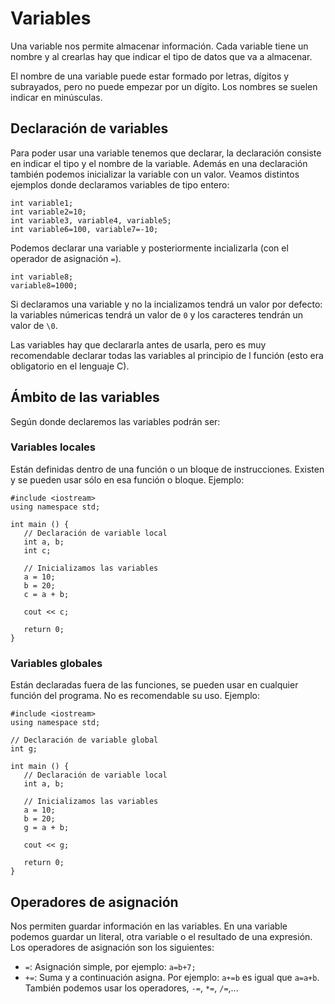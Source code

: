 # Variables

Una variable nos permite almacenar información. Cada variable tiene un nombre y al crearlas hay que indicar el tipo de datos que va a almacenar.

El nombre de una variable puede estar formado por letras, dígitos y subrayados, pero no puede empezar por un dígito. Los nombres se suelen indicar en minúsculas.

## Declaración de variables

Para poder usar una variable tenemos que declarar, la declaración consiste en indicar el tipo y el nombre de la variable. Además en una declaración también podemos inicializar la variable con un valor. Veamos distintos ejemplos donde declaramos variables de tipo entero:

    int variable1;
    int variable2=10;
    int variable3, variable4, variable5;
    int variable6=100, variable7=-10;

Podemos declarar una variable y posteriormente incializarla (con el operador de asignación `=`).

    int variable8;
    variable8=1000;

Si declaramos una variable y no la incializamos tendrá un valor por defecto: la variables númericas tendrá un valor de `0` y los caracteres tendrán un valor de `\0`.

Las variables hay que declararla antes de usarla, pero es muy recomendable declarar todas las variables al principio de l función (esto era obligatorio en el lenguaje C).


## Ámbito de las variables

Según donde declaremos las variables podrán ser:

### Variables locales

Están definidas dentro de una función o un bloque de instrucciones. Existen y se pueden usar sólo en esa función o bloque. Ejemplo:


    #include <iostream>
    using namespace std;
    
    int main () {
       // Declaración de variable local
       int a, b;
       int c;
    
       // Inicializamos las variables
       a = 10;
       b = 20;
       c = a + b;
    
       cout << c;
    
       return 0;
    } 

### Variables globales

Están declaradas fuera de las funciones, se pueden usar en cualquier función del programa. No es recomendable su uso. Ejemplo:

    #include <iostream>
    using namespace std;
    
    // Declaración de variable global
    int g;
    
    int main () {
       // Declaración de variable local
       int a, b;
    
       // Inicializamos las variables
       a = 10;
       b = 20;
       g = a + b;
    
       cout << g;
    
       return 0;
    }

## Operadores de asignación

Nos permiten guardar información en las variables. En una variable podemos guardar un literal, otra variable o el resultado de una expresión. Los operadores de asignación son los siguientes:

* `=`: Asignación simple, por ejemplo: `a=b+7;`
* `+=`: Suma y a continuación asigna. Por ejemplo: `a+=b` es igual que `a=a+b`. También podemos usar los operadores, `-=`, `*=`, `/=`,...

